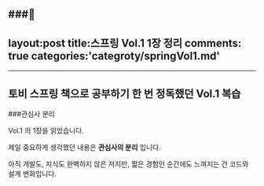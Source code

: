 
###📕
---
layout:post
title:스프링 Vol.1 1장 정리
comments: true
categories:'categroty/springVol1.md'
---

---
토비 스프링 책으로 공부하기
한 번 정독했던 Vol.1 복습
---

###관심사 분리

Vol.1 의 1장을 읽었습니다.

제일 중요하게 생각했던 내용은 **관심사의 분리** 입니다.

아직 개발도, 지식도 완벽하지 않은 저지만, 짧은 경험인 순간에도 느껴지는 건 코드와 설계 변화입니다.

